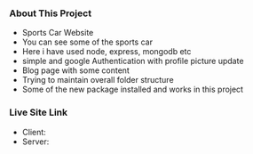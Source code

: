 ### About This Project

- Sports Car Website
- You can see some of the sports car
- Here i have used node, express, mongodb etc
- simple and google Authentication with profile picture update
- Blog page with some content
- Trying to maintain overall folder structure
- Some of the new package installed and works in this project

### Live Site Link

- Client:
- Server:
